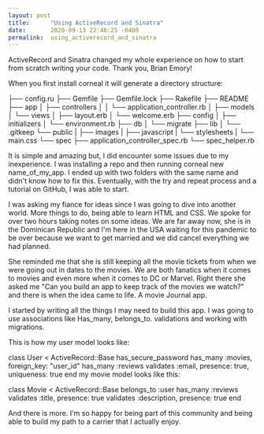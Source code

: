 ```yaml
---
layout: post
title:      "Using ActiveRecord and Sinatra"
date:       2020-09-13 22:46:25 -0400
permalink:  using_activerecord_and_sinatra
---
```



ActiveRecord and Sinatra changed my whole experience on how to start from scratch writing your code. Thank you, Brian Emory!

When you first install corneal it will generate a directory structure:

├── config.ru
├── Gemfile
├── Gemfile.lock
├── Rakefile
├── README
├── app
│   ├── controllers
│   │   └── application_controller.rb
│   ├── models
│   └── views
│       ├── layout.erb
│       └── welcome.erb
├── config
│   ├── initializers
│   └── environment.rb
├── db
│   └── migrate
├── lib
│   └── .gitkeep
└── public
|   ├── images
|   ├── javascript
|   └── stylesheets
|       └── main.css
└── spec
    ├── application_controller_spec.rb
    └── spec_helper.rb

It is simple and amazing but, I did encounter some issues due to my inexperience.  I was installing a repo and then running corneal new name_of_my_app. I ended up with two folders with the same name and didn't know how to fix this. Eventually, with the try and repeat process and a tutorial on GitHub, I was able to start.

I was asking my fiance for ideas since I was going to dive into another world. More things to do, being able to learn HTML and CSS. We spoke for over two hours taking notes on some ideas. We are far away now, she is in the Dominican Republic and I'm here in the USA waiting for this pandemic to be over because we want to get married and we did cancel everything we had planned.

She reminded me that she is still keeping all the movie tickets from when we were going out in dates to the movies. We are both fanatics when it comes to movies and even more when it comes to DC or Marvel. Right there she asked me "Can you build an app to keep track of the movies we watch?" and there is when the idea came to life. A movie Journal app.

I started by writing all the things I may need to build this app. I was going to use associations like Has_many, belongs_to. validations and working with migrations. 

This is how my user model looks like:

class User < ActiveRecord::Base
    has_secure_password
    has_many :movies, foreign_key: "user_id"
    has_many :reviews
    validates :email, presence: true, uniqueness: true
end
 my movie model looks like this:

class Movie < ActiveRecord::Base
  belongs_to :user
  has_many :reviews
  validates :title, presence: true
  validates :description, presence: true
end

And there is more. I'm so happy for being part of this community and being able to build my path to a carrier that I actually enjoy.
